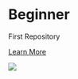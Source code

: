 # Beginner
First Repository
<p>
<a href="https://www.airbnb.com/locations"> Learn More</a></p>
<p><img src="http://goo.gl/mbnqBl"></p>
